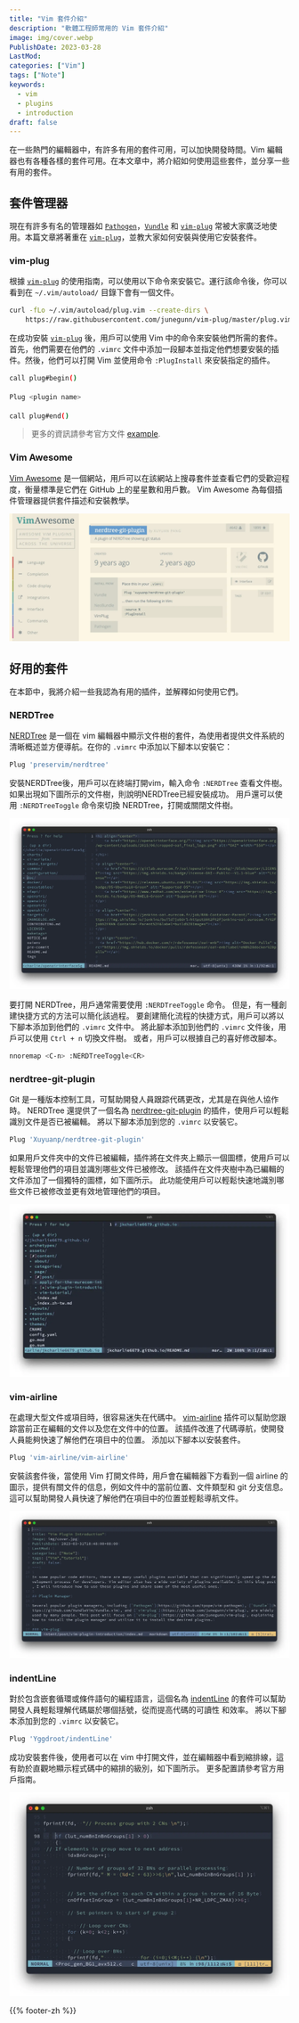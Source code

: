 ```yaml
---
title: "Vim 套件介紹"
description: "軟體工程師常用的 Vim 套件介紹"
image: img/cover.webp
PublishDate: 2023-03-28
LastMod: 
categories: ["Vim"]
tags: ["Note"]
keywords:
  - vim
  - plugins
  - introduction
draft: false
---
```


在一些熱門的編輯器中，有許多有用的套件可用，可以加快開發時間。Vim 編輯器也有各種各樣的套件可用。在本文章中，將介紹如何使用這些套件，並分享一些有用的套件。

## 套件管理器

現在有許多有名的管理器如 [`Pathogen`](https://github.com/tpope/vim-pathogen)，[`Vundle`](https://github.com/VundleVim/Vundle.vim) 和 [`vim-plug`](https://github.com/junegunn/vim-plug) 常被大家廣泛地使用。本篇文章將著重在 [`vim-plug`](https://github.com/junegunn/vim-plug)，並教大家如何安裝與使用它安裝套件。

### vim-plug

根據 [`vim-plug`](https://github.com/junegunn/vim-plug) 的使用指南，可以使用以下命令來安裝它。運行該命令後，你可以看到在 `~/.vim/autoload/` 目錄下會有一個文件。

```bash
curl -fLo ~/.vim/autoload/plug.vim --create-dirs \
    https://raw.githubusercontent.com/junegunn/vim-plug/master/plug.vim
```

在成功安裝 [`vim-plug`](https://github.com/junegunn/vim-plug) 後，用戶可以使用 Vim 中的命令來安裝他們所需的套件。首先，他們需要在他們的 `.vimrc` 文件中添加一段腳本並指定他們想要安裝的插件。然後，他們可以打開 Vim 並使用命令 `:PlugInstall` 來安裝指定的插件。

```bash
call plug#begin()

Plug <plugin name>

call plug#end()
```

> 更多的資訊請參考官方文件 [example](https://github.com/junegunn/vim-plug#example).

### Vim Awesome

[Vim Awesome](https://vimawesome.com/) 是一個網站，用戶可以在該網站上搜尋套件並查看它們的受歡迎程度，衡量標準是它們在 GitHub 上的星星數和用戶數。 Vim Awesome 為每個插件管理器提供套件描述和安裝教學。

![vimawesome](img/vimawesome.webp)

## 好用的套件

在本節中，我將介紹一些我認為有用的插件，並解釋如何使用它們。

### NERDTree

[NERDTree](https://github.com/preservim/nerdtree) 是一個在 vim 編輯器中顯示文件樹的套件，為使用者提供文件系統的清晰概述並方便導航。在你的 `.vimrc` 中添加以下腳本以安裝它：

```bash
Plug 'preservim/nerdtree'
```

安裝NERDTree後，用戶可以在終端打開vim，輸入命令 `:NERDTree` 查看文件樹。 如果出現如下圖所示的文件樹，則說明NERDTree已經安裝成功。 用戶還可以使用 `:NERDTreeToggle` 命令來切換 NERDTree，打開或關閉文件樹。

![nerdtree](img/nerdtree.webp)

要打開 NERDTree，用戶通常需要使用 `:NERDTreeToggle` 命令。 但是，有一種創建快捷方式的方法可以簡化該過程。 要創建簡化流程的快捷方式，用戶可以將以下腳本添加到他們的 `.vimrc` 文件中。 將此腳本添加到他們的 `.vimrc` 文件後，用戶可以使用 `Ctrl + n` 切換文件樹。 或者，用戶可以根據自己的喜好修改腳本。

```bash
nnoremap <C-n> :NERDTreeToggle<CR>
```

### nerdtree-git-plugin

Git 是一種版本控制工具，可幫助開發人員跟踪代碼更改，尤其是在與他人協作時。 NERDTree 還提供了一個名為 [nerdtree-git-plugin](https://github.com/Xuyuanp/nerdtree-git-plugin) 的插件，使用戶可以輕鬆識別文件是否已被編輯。 將以下腳本添加到您的 `.vimrc` 以安裝它。

```bash
Plug 'Xuyuanp/nerdtree-git-plugin'
```

如果用戶文件夾中的文件已被編輯，插件將在文件夾上顯示一個圖標，使用戶可以輕鬆管理他們的項目並識別哪些文件已被修改。 該插件在文件夾樹中為已編輯的文件添加了一個獨特的圖標，如下圖所示。 此功能使用戶可以輕鬆快速地識別哪些文件已被修改並更有效地管理他們的項目。

![nerdtree-git-plugin](img/nerdtree-git-plugin.webp)

### vim-airline

在處理大型文件或項目時，很容易迷失在代碼中。 [vim-airline](https://github.com/vim-airline/vim-airline) 插件可以幫助您跟踪當前正在編輯的文件以及您在文件中的位置。 該插件改進了代碼導航，使開發人員能夠快速了解他們在項目中的位置。 添加以下腳本以安裝套件。

```bash
Plug 'vim-airline/vim-airline'
```

安裝該套件後，當使用 Vim 打開文件時，用戶會在編輯器下方看到一個 airline 的圖示，提供有關文件的信息，例如文件中的當前位置、文件類型和 git 分支信息。 這可以幫助開發人員快速了解他們在項目中的位置並輕鬆導航文件。

![vim-airline](img/vim-airline.webp)

### indentLine

對於包含嵌套循環或條件語句的編程語言，這個名為 [indentLine](https://github.com/Yggdroot/indentLine) 的套件可以幫助開發人員輕鬆理解代碼屬於哪個括號，從而提高代碼的可讀性 和效率。 將以下腳本添加到您的 `.vimrc` 以安裝它。

```bash
Plug 'Yggdroot/indentLine'
```

成功安裝套件後，使用者可以在 vim 中打開文件，並在編輯器中看到縮排線，這有助於直觀地顯示程式碼中的縮排的級別，如下圖所示。 更多配置請參考官方用戶指南。

![indentLine](img/indentLine.webp)

{{% footer-zh %}}
